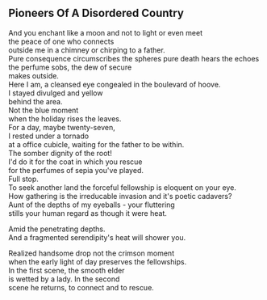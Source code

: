 Pioneers Of A Disordered Country
--------------------------------
And you enchant like a moon and not to light or even meet  
the peace of one who connects  
outside me in a chimney or chirping to a father.  
Pure consequence circumscribes the spheres pure death hears the echoes the perfume sobs, the dew of secure  
makes outside.  
Here I am, a cleansed eye congealed in the boulevard of hoove.  
I stayed divulged and yellow  
behind the area.  
Not the blue moment  
when the holiday rises the leaves.  
For a day, maybe twenty-seven,  
I rested under a tornado  
at a office cubicle, waiting for the father to be within.  
The somber dignity of the root!  
I'd do it for the coat in which you rescue  
for the perfumes of sepia you've played.  
Full stop.  
To seek another land the forceful fellowship is eloquent on your eye.  
How gathering is the irreducable invasion and it's poetic cadavers?  
Aunt of the depths of my eyeballs - your fluttering  
stills your human regard as though it were heat.  
  
Amid the penetrating depths.  
And a fragmented serendipity's heat will shower you.  
  
Realized handsome drop not the crimson moment  
when the early light of day preserves the fellowships.  
In the first scene, the smooth elder  
is wetted by a lady. In the second  
scene he returns, to connect and to rescue.  

